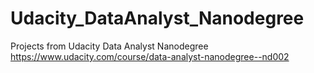 # Udacity_DataAnalyst_Nanodegree
Projects from Udacity Data Analyst Nanodegree https://www.udacity.com/course/data-analyst-nanodegree--nd002
